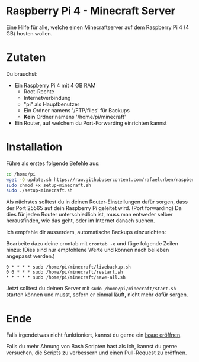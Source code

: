 # Raspberry Pi 4 - Minecraft Server
Eine Hilfe für alle, welche einen Minecraftserver auf dem Raspberry Pi 4 (4 GB) hosten wollen.

# Zutaten

Du brauchst:

- Ein Raspberry Pi 4 mit 4 GB RAM
    - Root-Rechte
    - Internetverbindung
    - "pi" als Hauptbenutzer
    - Ein Ordner namens '/FTP/files' für Backups
    - **Kein** Ordner namens '/home/pi/minecraft'
- Ein Router, auf welchem du Port-Forwarding einrichten kannst

# Installation

Führe als erstes folgende Befehle aus:

```bash
cd /home/pi
wget -O update.sh https://raw.githubusercontent.com/rafaelurben/raspberrypi-minecraftserver/master/setup-minecraft.sh
sudo chmod +x setup-minecraft.sh
sudo ./setup-minecraft.sh
```

Als nächstes solltest du in deinen Router-Einstellungen dafür sorgen, dass der Port 25565 auf dein Raspberry Pi geleitet wird. (Port forwarding) Da dies für jeden Router unterschiedlich ist, muss man entweder selber herausfinden, wie das geht, oder im Internet danach suchen.


Ich empfehle dir ausserdem, automatische Backups einzurichten:

Bearbeite dazu deine crontab mit `crontab -e` und füge folgende Zeilen hinzu: (Dies sind nur empfohlene Werte und können nach belieben angepasst werden.)

```crontab
0 * * * * sudo /home/pi/minecraft/livebackup.sh
0 6 * * * sudo /home/pi/minecraft/restart.sh
* * * * * sudo /home/pi/minecraft/save-all.sh
```

Jetzt solltest du deinen Server mit `sudo /home/pi/minecraft/start.sh` starten können und musst, sofern er einmal läuft, nicht mehr dafür sorgen.

# Ende

Falls irgendetwas nicht funktioniert, kannst du gerne ein [Issue eröffnen](https://github.com/rafaelurben/raspberrypi-minecraftserver/issues).

Falls du mehr Ahnung von Bash Scripten hast als ich, kannst du gerne versuchen, die Scripts zu verbessern und einen Pull-Request zu eröffnen.
